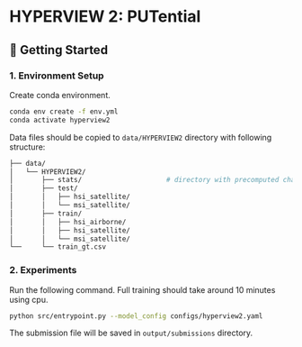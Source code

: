 # HYPERVIEW 2: PUTential

## 🚀 Getting Started

### 1. Environment Setup
Create conda environment.

```bash
conda env create -f env.yml
conda activate hyperview2
```

Data files should be copied to `data/HYPERVIEW2` directory with following structure:

```bash
├── data/
│   └── HYPERVIEW2/
│       ├── stats/                     # directory with precomputed channelwise statistics
│       ├── test/
│       │   ├── hsi_satellite/
│       │   └── msi_satellite/
│       ├── train/
│       │   ├── hsi_airborne/
│       │   ├── hsi_satellite/
│       │   └── msi_satellite/
└──     └── train_gt.csv
```

### 2. Experiments
Run the following command. Full training should take around 10 minutes using cpu.

```bash
python src/entrypoint.py --model_config configs/hyperview2.yaml
```

The submission file will be saved in `output/submissions` directory.
